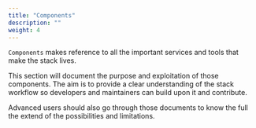 ```yaml
---
title: "Components"
description: ""
weight: 4
---
```


`Components` makes reference to all the important services and tools that make the
stack lives.

This section will document the purpose and exploitation of those components. The aim is to provide
a clear understanding of the stack workflow so developers and maintainers can build upon it and contribute.

Advanced users should also go through those documents to know the full the extend of the possibilities and limitations.
